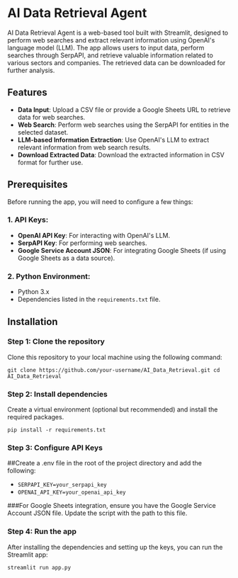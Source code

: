 # AI Data Retrieval Agent

AI Data Retrieval Agent is a web-based tool built with Streamlit, designed to perform web searches and extract relevant information using OpenAI's language model (LLM). The app allows users to input data, perform searches through SerpAPI, and retrieve valuable information related to various sectors and companies. The retrieved data can be downloaded for further analysis.

## Features

- **Data Input**: Upload a CSV file or provide a Google Sheets URL to retrieve data for web searches.
- **Web Search**: Perform web searches using the SerpAPI for entities in the selected dataset.
- **LLM-based Information Extraction**: Use OpenAI's LLM to extract relevant information from web search results.
- **Download Extracted Data**: Download the extracted information in CSV format for further use.

## Prerequisites

Before running the app, you will need to configure a few things:

### 1. **API Keys**:
   - **OpenAI API Key**: For interacting with OpenAI's LLM.
   - **SerpAPI Key**: For performing web searches.
   - **Google Service Account JSON**: For integrating Google Sheets (if using Google Sheets as a data source).

### 2. **Python Environment**:
   - Python 3.x
   - Dependencies listed in the `requirements.txt` file.

## Installation

### Step 1: Clone the repository

Clone this repository to your local machine using the following command:

`git clone https://github.com/your-username/AI_Data_Retrieval.git
cd AI_Data_Retrieval`

### Step 2: Install dependencies

Create a virtual environment (optional but recommended) and install the required packages.

`pip install -r requirements.txt`

### Step 3: Configure API Keys

##Create a .env file in the root of the project directory and add the following:
   - `SERPAPI_KEY=your_serpapi_key`
   - `OPENAI_API_KEY=your_openai_api_key`


###For Google Sheets integration, ensure you have the Google Service Account JSON file. Update the script with the path to this file.


### Step 4: Run the app

After installing the dependencies and setting up the keys, you can run the Streamlit app:

`streamlit run app.py`




